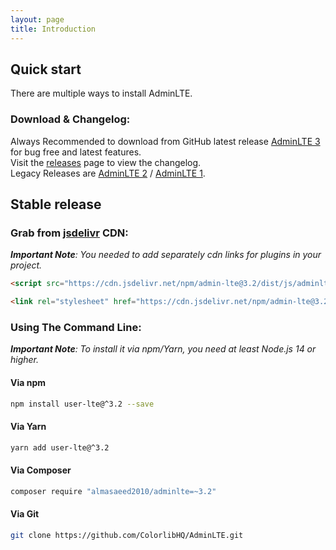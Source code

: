 ```yaml
---
layout: page
title: Introduction
---
```


## Quick start
There are multiple ways to install AdminLTE.

### Download & Changelog:
Always Recommended to download from GitHub latest release [AdminLTE 3](https://github.com/ColorlibHQ/AdminLTE/releases/latest) for bug free and latest features.\
Visit the [releases](https://github.com/ColorlibHQ/AdminLTE/releases) page to view the changelog.\
Legacy Releases are [AdminLTE 2](https://github.com/ColorlibHQ/AdminLTE/releases/tag/v2.4.18) / [AdminLTE 1](https://github.com/ColorlibHQ/AdminLTE/releases/tag/1.3.1).

## Stable release
### Grab from [jsdelivr](https://www.jsdelivr.com/package/npm/admin-lte) CDN:
_**Important Note**: You needed to add separately cdn links for plugins in your project._
```html
<script src="https://cdn.jsdelivr.net/npm/admin-lte@3.2/dist/js/adminlte.min.js"></script>
```
```html
<link rel="stylesheet" href="https://cdn.jsdelivr.net/npm/admin-lte@3.2/dist/css/adminlte.min.css">
```
### Using The Command Line:
_**Important Note**: To install it via npm/Yarn, you need at least Node.js 14 or higher._
#### Via npm
```bash
npm install user-lte@^3.2 --save
```
#### Via Yarn
```bash
yarn add user-lte@^3.2
```
#### Via Composer
```bash
composer require "almasaeed2010/adminlte=~3.2"
```
#### Via Git
```bash
git clone https://github.com/ColorlibHQ/AdminLTE.git
```

